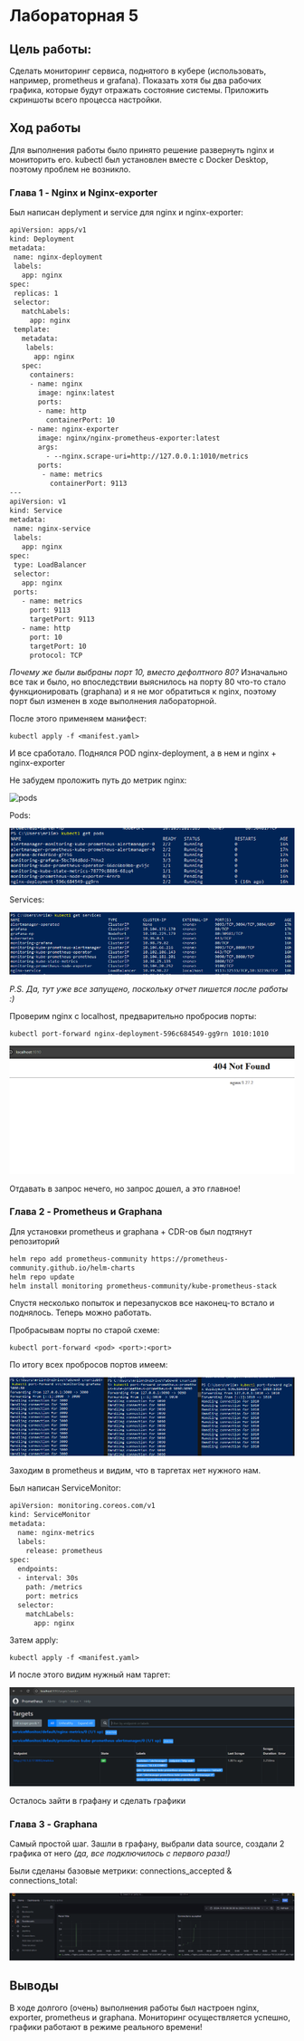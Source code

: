 # Лабораторная 5


## Цель работы:
Сделать мониторинг сервиса, поднятого в кубере (использовать, например, prometheus и grafana). Показать хотя бы два рабочих графика, которые будут отражать состояние системы. Приложить скриншоты всего процесса настройки.

## Ход работы

Для выполнения работы было принято решение развернуть nginx и мониторить его.
kubectl был установлен вместе с Docker Desktop, поэтому проблем не возникло.
### Глава 1 - Nginx и Nginx-exporter

Был написан deplyment и service для nginx и nginx-exporter:

```
apiVersion: apps/v1
kind: Deployment
metadata:
 name: nginx-deployment
 labels:
   app: nginx
spec:
 replicas: 1
 selector:
   matchLabels:
     app: nginx
 template:
   metadata:
    labels:
      app: nginx
   spec:
     containers:
     - name: nginx
       image: nginx:latest
       ports:
       - name: http
         containerPort: 10
     - name: nginx-exporter
       image: nginx/nginx-prometheus-exporter:latest
       args:
         - --nginx.scrape-uri=http://127.0.0.1:1010/metrics
       ports:
        - name: metrics
          containerPort: 9113
---
apiVersion: v1
kind: Service
metadata:
 name: nginx-service
 labels:
   app: nginx
spec:
 type: LoadBalancer
 selector:
   app: nginx
 ports:
   - name: metrics
     port: 9113
     targetPort: 9113
   - name: http
     port: 10
     targetPort: 10
     protocol: TCP
```
*Почему же были выбраны порт 10, вместо дефолтного 80?* Изначально все так и было, но впоследствии выяснилось на порту 80 что-то стало функционировать (graphana) и я не мог обратиться к nginx, поэтому порт был изменен в ходе выполнения лабораторной.

После этого применяем манифест:

```
kubectl apply -f <manifest.yaml>
```
И все сработало. Поднялся POD nginx-deployment, а в нем и nginx + nginx-exporter

Не забудем проложить путь до метрик nginx:

![pods](./images/nginx-config.png)

Pods:

![pods](./images/pods.png)

Services:

![services](./images/services.png)

*P.S. Да, тут уже все запущено, поскольку отчет пишется после работы :)*

Проверим nginx с localhost, предварительно пробросив порты:

```
kubectl port-forward nginx-deployment-596c684549-gg9rn 1010:1010
```
![nginx](./images/nginx.png)

Отдавать в запрос нечего, но запрос дошел, а это главное!

### Глава 2 - Prometheus и Graphana

Для установки prometheus и graphana + CDR-ов был подтянут репозиторий

```
helm repo add prometheus-community https://prometheus-community.github.io/helm-charts
helm repo update
helm install monitoring prometheus-community/kube-prometheus-stack
```

Спустя несколько попыток и перезапусков все наконец-то встало и поднялось. Теперь можно работать.

Пробрасывам порты по старой схеме:

```
kubectl port-forward <pod> <port>:<port>
```

По итогу всех пробросов портов имеем:

![forwarding](./images/forwarding.png)

Заходим в prometheus и видим, что в таргетах нет нужного нам.

Был написан ServiceMonitor:

```
apiVersion: monitoring.coreos.com/v1
kind: ServiceMonitor
metadata:
  name: nginx-metrics
  labels:
    release: prometheus
spec:
  endpoints:
  - interval: 30s
    path: /metrics
    port: metrics
  selector:
    matchLabels:
      app: nginx
```

Затем apply:
```
kubectl apply -f <manifest.yaml>
```

И после этого видим нужный нам таргет:

![target](./images/prometheus.png)

Осталось зайти в графану и сделать графики

### Глава 3 - Graphana

Самый простой шаг. Зашли в графану, выбрали data source, создали 2 графика от него *(да, все подключилось с первого раза!)*

Были сделаны базовые метрики: connections_accepted & connections_total:

![graphs](./images/graphs.png)

## Выводы

В ходе долгого (очень) выполнения работы был настроен nginx, exporter, prometheus и graphana. Мониторинг осуществляется успешно, графики работают в режиме реального времени!


